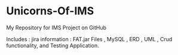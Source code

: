 # Unicorns-Of-IMS

My Repository for IMS Project on GitHub

Includes : jira information : FAT.jar Files , MySQL , ERD , UML , Crud functionality, and Testing Application.
